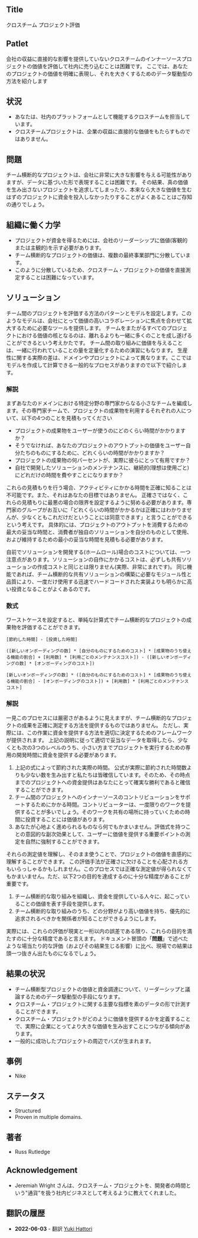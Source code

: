 ## Title

クロスチーム プロジェクト評価

## Patlet

会社の収益に直接的な影響を提供していないクロスチームのインナーソースプロジェクトの価値を評価して社内に売り込むことは困難です。
ここでは、あなたのプロジェクトの価値を明確に表現し、それを大きくするためのデータ駆動型の方法を紹介します

## 状況

* あなたは、社内のプラットフォームとして機能するクロスチームを担当しています。
* クロスチームプロジェクトは、企業の収益に直接的な価値をもたらすものではありません。

## 問題

チーム横断的なプロジェクトは、会社に非常に大きな影響を与える可能性がありますが、データに基づいた形で表現することは困難です。
その結果、真の価値を生み出さないプロジェクトを追求してしまったり、本来なら大きな価値を生むはずのプロジェクトに資金を投入しなかったりすることがよくあることはご存知の通りでしょう。

## 組織に働く力学

* プロジェクトが資金を得るためには、会社のリーダーシップに価値(客観的または主観的)を示す必要があります。
* チーム横断的なプロジェクトの価値は、複数の最終事業部門に分散しています。
* このように分散しているため、クロスチーム・プロジェクトの価値を直接測定することは困難になっています。

## ソリューション

チーム間のプロジェクトを評価する方法のパターンとモデルを設定します。このようなモデルは、会社にとって価値の高いコラボレーションに焦点を合わせて拡大するために必要なツールを提供します。
チームをまたがるすべてのプロジェクトにおける価値の核となるのは、離れるよりも一緒に多くのことを成し遂げることができるという考えかたです。 チーム間の取り組みに価値を与えることは、一緒に行われていることの量を定量化するための演習にもなります。
生産性に関する実際の差は、ドメインやプロジェクトによって異なります。ここではモデルを作成して計算できる一般的なプロセスがありますので以下で紹介します。

### 解説

まずあなたのドメインにおける特定分野の専門家からなる小さなチームを編成します。その専門家チームで、プロジェクトの成果物を利用するそれぞれの人について、以下の4つのことを見積もってください

- プロジェクトの成果物をユーザーが使うのにどのくらい時間がかかりますか？
- そうでなければ、あなたのプロジェクトのアウトプットの価値をユーザー自分たちのものにするために、どれくらいの時間がかかりますか？
- プロジェクトの成果物の何パーセントが、実際に彼らにとって有用ですか？
- 自社で開発したソリューションのメンテナンスに、継続的(理想は使用ごと)にどれだけの時間を費やすことになりますか？

これらの見積もりを行う場合、アクティビティにかかる時間を正確に知ることは不可能です。また、それはあなたの目標ではありません。 正確さではなく、これらの見積もりに最悪の場合の限界を設定するように努める必要があります。専門家のグループがお互いに「どれくらいの時間がかかるかは正確にはわかりませんが、少なくともこれだけだということには同意できます」と言うことができるという考えです。 具体的には、プロジェクトのアウトプットを消費するための最大の妥当な時間と、消費者が独自のソリューションを自分のものとして使用、および維持するための最小の妥当な時間を見積もる必要があります。

自前でソリューションを開発する(ホームロール)場合のコストについては、一つ注意点があります。ソリューションの自作にかかるコストは、必ずしも共有ソリューションの作成コストと同じとは限りません(実際、非常にまれです)。 同じ機能であれば、チーム横断的な共有ソリューションの構築に必要なモジュール性と品質により、一度だけ使用する迅速でハードコードされた実装よりも明らかに高い投資となることがよくあるのです。

### 数式

ワーストケースを設定すると、単純な計算式でチーム横断的なプロジェクトの成果物を評価することができます。

```
[節約した時間] - [投資した時間]

([新しいオンボーディングの数] * [自分のものにするためのコスト] * [成果物のうち使える機能の割合] + [利用数] * [利用ごとのメンテナンスコスト]) - ([新しいオンボーディングの数] * [オンボーディングのコスト])

[新しいオンボーディングの数] * ([自分のものにするためのコスト] * [成果物のうち使える機能の割合] - [オンボーディングのコスト]) + [利用数] * [利用ごとのメンテナンスコスト]
```

### 解説

一見このプロセスには厳密さがあるように見えますが、チーム横断的なプロジェクトの成果を正確に測定する方法を提供するものではありません。
ただし、実際には、この作業に資金を提供する方法を適切に決定するためのフレームワークが提供されます。
上記の説明に従って適切で妥当なデータを取得したら、少なくとも次の3つのレベルのうち、小さい方までプロジェクトを実行するための専用の開発時間に資金を提供する必要があります。

1. 上記の式によって節約された実際の時間。 公式が実際に節約された時間数よりも少ない数を生み出すと私たちは皆確信しています。そのため、その時点までのプロジェクトへの資金提供はあなたにとって確実な勝利であると確信することができます。
1. チーム間のプロジェクトへのインナーソースのコントリビューションをサポートするためにかかる時間。コントリビューターは、一度限りのワークを提供することが多いでしょう。そのワークを共有の場所に持っていくための時間に投資することには価値があります。
1. あなたが心地よく進められるものなら何でもかまいません。評価式を持つことの意図的な副次効果として、ユーザーに価値を提供する重要ポイントの測定を自然に強制することができます。

それらの測定値を理解し、そのまま使うことで、プロジェクトの価値を直感的に理解することができます。
この評価手法が正確さに欠けることを心配される方もいらっしゃるかもしれません。このプロセスでは正確な測定値が得られなくてもかまいません。ただ、以下2つの目的を達成するのに十分な精度があることが重要です。

1. チーム横断的な取り組みを組織し、資金を提供している人々に、起こっていることの価値を表す手段を提供します。
1. チーム横断的な取り組みのうち、どの分野がより高い価値を持ち、優先的に追求されるべきかを関係者が知ることができるようにします。

実際には、これらの評価が現実と一桁以内の誤差である限り、これらの目的を満たすのに十分な精度であると言えます。
ドキュメント冒頭の「**問題**」で述べたような場当たり的な評価（およびその結果生じる影響）に比べ、現場での結果は頭一つ抜きん出たものになるでしょう。

## 結果の状況

* チーム横断型プロジェクトの価値と資金調達について、リーダーシップと議論するためのデータ駆動型の手段になります。
* クロスチーム・プロジェクトに関する主要な指標を素のデータの形で計測することができます。
* クロスチーム・プロジェクトがどのように価値を提供するかを定義することで、実際に企業にとってより大きな価値を生み出すことにつながる傾向があります。
* 一般的に成功したプロジェクトの周辺でバズが生まれます。

## 事例

* Nike

## ステータス

* Structured
* Proven in multiple domains.

## 著者

* Russ Rutledge

## Acknowledgement

* Jeremiah Wright さんは、クロスチーム・プロジェクトを、開発者の時間という"通貨"を扱う社内ビジネスとして考えるように教えてくれました。

## 翻訳の履歴

- **2022-06-03** - 翻訳 [Yuki Hattori](https://github.com/yuhattor)
